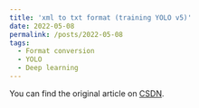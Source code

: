 ```yaml
---
title: 'xml to txt format (training YOLO v5)'
date: 2022-05-08
permalink: /posts/2022-05-08
tags:
  - Format conversion
  - YOLO
  - Deep learning
---
```


You can find the original article on [CSDN](https://blog.csdn.net/weixin_47986386/article/details/124649563?spm=1001.2014.3001.5501).
